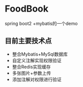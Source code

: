 # FoodBook
spring boot2 +mybatis的一个demo

## 目前主要技术点
* 整合Mybatis+MySql数据库
* 自定义注解实现权限验证
* 整合Redis实现缓存
* 多张图片+参数上传
* 添加注解对权限进行验证


